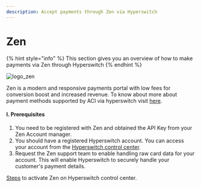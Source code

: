```yaml
---
description: Accept payments through Zen via Hyperswitch
---
```


# Zen

{% hint style="info" %}
This section gives you an overview of how to make payments via Zen through Hyperswitch
{% endhint %}

![logo\_zen](https://payswitcher.com/img/site/zenLogo.svg)&#x20;

Zen is a modern and responsive payments portal with low fees for conversion boost and increased revenue. To know about more about payment methods supported by ACI via hyperswitch visit [here](https://payswitcher.com/pm-list).

#### I. Prerequisites

1. You need to be registered with Zen and obtained the API Key from your Zen Account manager.
2. You should have a registered Hyperswitch account. You can access your account from the [Hyperswitch control center](https://app.payswitcher.com).
3. Request the Zen support team to enable handling raw card data for your account. This will enable Hyperswitch to securely handle your customer's payment details.

[Steps](https://docs.payswitcher.com/hyperswitch-cloud/connectors/activate-connector-on-hyperswitch) to activate Zen on Hyperswitch control center.
